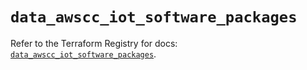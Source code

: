 # `data_awscc_iot_software_packages`

Refer to the Terraform Registry for docs: [`data_awscc_iot_software_packages`](https://registry.terraform.io/providers/hashicorp/awscc/0.70.0/docs/data-sources/iot_software_packages).
